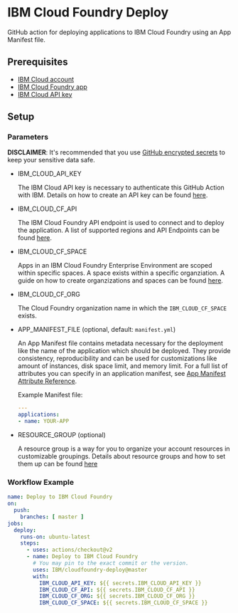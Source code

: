 # IBM Cloud Foundry Deploy

GitHub action for deploying applications to IBM Cloud Foundry using an App Manifest file.

## Prerequisites

- [IBM Cloud account](https://cloud.ibm.com)
- [IBM Cloud Foundry app](https://cloud.ibm.com/cloudfoundry/overview)
- [IBM Cloud API key](https://cloud.ibm.com/iam/apikeys)

## Setup

### Parameters

**DISCLAIMER**: It's recommended that you use [GitHub encrypted secrets](https://docs.github.com/en/actions/reference/encrypted-secrets) to keep your sensitive data safe.

* IBM_CLOUD_API_KEY

  The IBM Cloud API key is necessary to authenticate this GitHub Action with IBM. Details on how to create an API key can be found [here](https://cloud.ibm.com/docs/account?topic=account-userapikey#create_user_key).

* IBM_CLOUD_CF_API

  The IBM Cloud Foundry API endpoint is used to connect and to deploy the application. A list of supported regions and API Endpoints can be found [here](https://cloud.ibm.com/docs/cloud-foundry-public?topic=cloud-foundry-public-endpoints).

* IBM_CLOUD_CF_SPACE

  Apps in an IBM Cloud Foundry Enterprise Environment are scoped within specific spaces. A space exists within a specific organziation.
A guide on how to create organzizations and spaces can be found [here](https://cloud.ibm.com/docs/cloud-foundry?topic=cloud-foundry-create_orgs).

* IBM_CLOUD_CF_ORG

  The Cloud Foundry organization name in which the `IBM_CLOUD_CF_SPACE` exists.

* APP_MANIFEST_FILE (optional, default: `manifest.yml`)

  An App Manifest file contains metadata necessary for the deployment like the name of the application which should be deployed. They provide consistency, reproducibility and can be used for customizations like amount of instances, disk space limit, and memory limit. For a full list of attributes you can specify in an application manifest, see [App Manifest Attribute Reference](https://docs.cloudfoundry.org/devguide/deploy-apps/manifest-attributes.html).
  
  Example Manifest file:
  
  ```yml
  ---
  applications:
  - name: YOUR-APP
  ```

* RESOURCE_GROUP (optional)

  A resource group is a way for you to organize your account resources in customizable groupings. Details about resource groups and how to set them up can be found [here](https://cloud.ibm.com/docs/account?topic=cli-ibmcloud_commands_resource)


### Workflow Example

```yml
name: Deploy to IBM Cloud Foundry
on:
  push:
    branches: [ master ]
jobs:
  deploy:
    runs-on: ubuntu-latest
    steps:
      - uses: actions/checkout@v2
      - name: Deploy to IBM Cloud Foundry
        # You may pin to the exact commit or the version.
        uses: IBM/cloudfoundry-deploy@master
        with:
          IBM_CLOUD_API_KEY: ${{ secrets.IBM_CLOUD_API_KEY }}
          IBM_CLOUD_CF_API: ${{ secrets.IBM_CLOUD_CF_API }}
          IBM_CLOUD_CF_ORG: ${{ secrets.IBM_CLOUD_CF_ORG }}
          IBM_CLOUD_CF_SPACE: ${{ secrets.IBM_CLOUD_CF_SPACE }}
```

